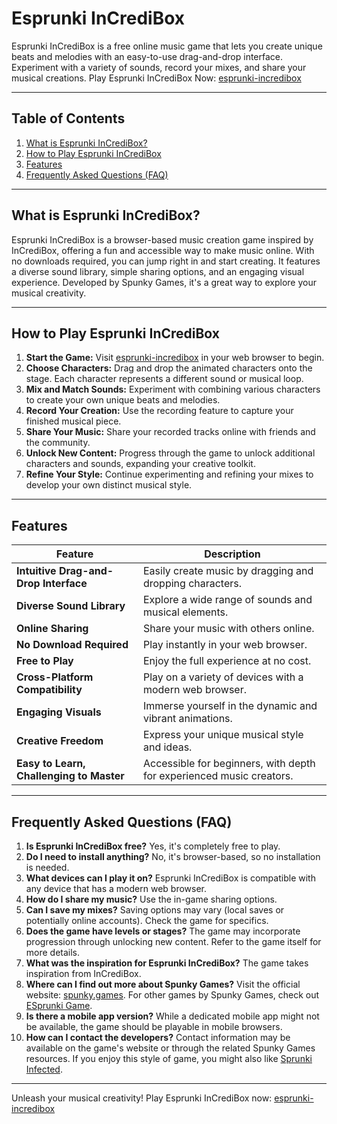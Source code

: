 # Esprunki InCrediBox

Esprunki InCrediBox is a free online music game that lets you create unique beats and melodies with an easy-to-use drag-and-drop interface. Experiment with a variety of sounds, record your mixes, and share your musical creations. Play Esprunki InCrediBox Now: [esprunki-incredibox](https://spunky.games/esprunki-incredibox)

---

## Table of Contents

1. [What is Esprunki InCrediBox?](#what-is-esprunki-incredibox)
2. [How to Play Esprunki InCrediBox](#how-to-play-esprunki-incredibox)
3. [Features](#features)
4. [Frequently Asked Questions (FAQ)](#faq)

---

## What is Esprunki InCrediBox?

Esprunki InCrediBox is a browser-based music creation game inspired by InCrediBox, offering a fun and accessible way to make music online. With no downloads required, you can jump right in and start creating. It features a diverse sound library, simple sharing options, and an engaging visual experience. Developed by Spunky Games, it's a great way to explore your musical creativity.

---

## How to Play Esprunki InCrediBox

1. **Start the Game:** Visit [esprunki-incredibox](https://spunky.games/esprunki-incredibox) in your web browser to begin.
2. **Choose Characters:** Drag and drop the animated characters onto the stage. Each character represents a different sound or musical loop.
3. **Mix and Match Sounds:** Experiment with combining various characters to create your own unique beats and melodies.
4. **Record Your Creation:** Use the recording feature to capture your finished musical piece.
5. **Share Your Music:** Share your recorded tracks online with friends and the community.
6. **Unlock New Content:** Progress through the game to unlock additional characters and sounds, expanding your creative toolkit.
7. **Refine Your Style:** Continue experimenting and refining your mixes to develop your own distinct musical style.

---

## Features

| Feature | Description |
|---|---|
| **Intuitive Drag-and-Drop Interface** | Easily create music by dragging and dropping characters. |
| **Diverse Sound Library** | Explore a wide range of sounds and musical elements. |
| **Online Sharing** | Share your music with others online. |
| **No Download Required** | Play instantly in your web browser. |
| **Free to Play** | Enjoy the full experience at no cost. |
| **Cross-Platform Compatibility** | Play on a variety of devices with a modern web browser. |
| **Engaging Visuals** | Immerse yourself in the dynamic and vibrant animations. |
| **Creative Freedom** | Express your unique musical style and ideas. |
| **Easy to Learn, Challenging to Master** | Accessible for beginners, with depth for experienced music creators. |


---

## Frequently Asked Questions (FAQ)

1. **Is Esprunki InCrediBox free?** Yes, it's completely free to play.
2. **Do I need to install anything?** No, it's browser-based, so no installation is needed.
3. **What devices can I play it on?** Esprunki InCrediBox is compatible with any device that has a modern web browser.
4. **How do I share my music?** Use the in-game sharing options.
5. **Can I save my mixes?** Saving options may vary (local saves or potentially online accounts). Check the game for specifics.
6. **Does the game have levels or stages?**  The game may incorporate progression through unlocking new content.  Refer to the game itself for more details.
7. **What was the inspiration for Esprunki InCrediBox?** The game takes inspiration from InCrediBox.
8. **Where can I find out more about Spunky Games?**  Visit the official website: [spunky.games](https://spunky.games).  For other games by Spunky Games, check out [ESprunki Game](https://esprunki.com/).
9. **Is there a mobile app version?** While a dedicated mobile app might not be available, the game should be playable in mobile browsers.
10. **How can I contact the developers?** Contact information may be available on the game's website or through the related Spunky Games resources. If you enjoy this style of game, you might also like [Sprunki Infected](https://sprunki.es/sprunki-infected).

---


Unleash your musical creativity! Play Esprunki InCrediBox now: [esprunki-incredibox](https://spunky.games/esprunki-incredibox)
